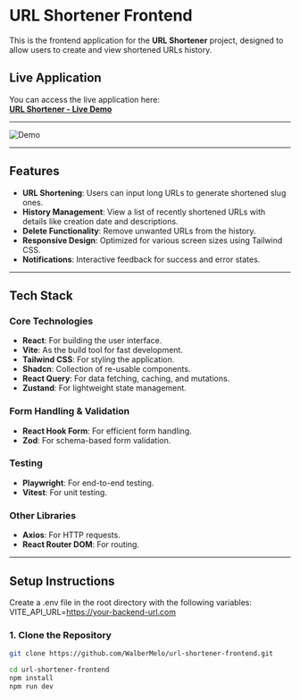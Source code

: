 # **URL Shortener Frontend**

This is the frontend application for the **URL Shortener** project, designed to allow users to create and view shortened URLs history.

## **Live Application**

You can access the live application here:  
[**URL Shortener - Live Demo**](https://github.com/WalberMelo/url-shorterner-frontend)

---

![Demo](https://res.cloudinary.com/devwm/video/upload/c_scale,e_accelerate:67,w_265/v1738000131/Repositories/krkq2yyyys7uhu3qjyf0.gif)

---

## **Features**

- **URL Shortening**: Users can input long URLs to generate shortened slug ones.
- **History Management**: View a list of recently shortened URLs with details like creation date and descriptions.
- **Delete Functionality**: Remove unwanted URLs from the history.
- **Responsive Design**: Optimized for various screen sizes using Tailwind CSS.
- **Notifications**: Interactive feedback for success and error states.

---

## **Tech Stack**

### **Core Technologies**

- **React**: For building the user interface.
- **Vite**: As the build tool for fast development.
- **Tailwind CSS**: For styling the application.
- **Shadcn**: Collection of re-usable components.
- **React Query**: For data fetching, caching, and mutations.
- **Zustand**: For lightweight state management.

### **Form Handling & Validation**

- **React Hook Form**: For efficient form handling.
- **Zod**: For schema-based form validation.

### **Testing**

- **Playwright**: For end-to-end testing.
- **Vitest**: For unit testing.

### **Other Libraries**

- **Axios**: For HTTP requests.
- **React Router DOM**: For routing.

---

## **Setup Instructions**

Create a .env file in the root directory with the following variables:
VITE_API_URL=https://your-backend-url.com

### **1. Clone the Repository**

```bash
git clone https://github.com/WalberMelo/url-shortener-frontend.git

cd url-shortener-frontend
npm install
npm run dev
```
